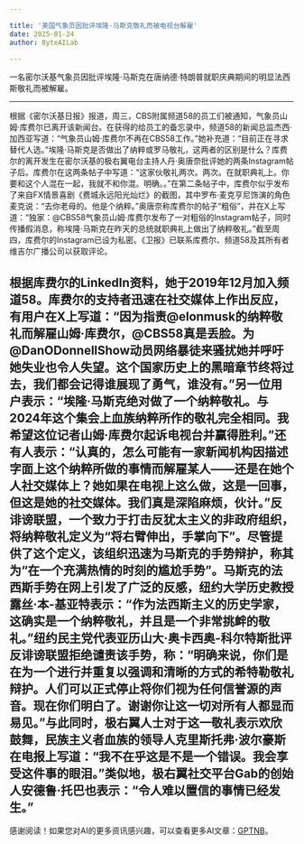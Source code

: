 ```yaml
---

title: '美国气象员因批评埃隆·马斯克敬礼而被电视台解雇'
date: 2025-01-24
author: ByteAILab

---
```


一名密尔沃基气象员因批评埃隆·马斯克在唐纳德·特朗普就职庆典期间的明显法西斯敬礼而被解雇。

---
根据《密尔沃基日报》报道，周三，CBS附属频道58的员工们被通知，气象员山姆·库费尔已离开该新闻台。在获得的给员工的备忘录中，频道58的新闻总监杰西·加西亚写道：“气象员山姆·库费尔不再在CBS58工作。”她补充道：“目前正在寻求替代人选。”埃隆·马斯克是否做出了纳粹或罗马敬礼，这两者的区别是什么？库费尔的离开发生在密尔沃基的极右翼电台主持人丹·奥唐奈批评她的两条Instagram帖子后。库费尔在这两条帖子中写道：“这家伙敬礼两次。两次。在就职典礼上。你要和这个人混在一起，我就不和你混。明确。。”在第二条帖子中，库费尔似乎发布了来自FX情景喜剧《费城永远阳光灿烂》的截图，其中罗布·麦克亨尼饰演的角色麦克说：“去你老母的。他是个纳粹。”奥唐奈称库费尔的帖子“粗俗”，并在X上写道：“独家：@CBS58气象员山姆·库费尔发布了一对粗俗的Instagram帖子，同时传播假消息，称埃隆·马斯克在昨天的总统就职典礼上做出了纳粹敬礼。”截至周四，库费尔的Instagram已设为私密。《卫报》已联系库费尔、频道58及其所有者维吉尔广播公司以获取评论。

根据库费尔的LinkedIn资料，她于2019年12月加入频道58。库费尔的支持者迅速在社交媒体上作出反应，有用户在X上写道：“因为指责@elonmusk的纳粹敬礼而解雇山姆·库费尔，@CBS58真是丢脸。为@DanODonnellShow动员网络暴徒来骚扰她并呼吁她失业也令人失望。这个国家历史上的黑暗章节终将过去，我们都会记得谁展现了勇气，谁没有。”另一位用户表示：“埃隆·马斯克绝对做了一个纳粹敬礼。与2024年这个集会上血族纳粹所作的敬礼完全相同。我希望这位记者山姆·库费尔起诉电视台并赢得胜利。”还有人表示：“认真的，怎么可能有一家新闻机构因描述字面上这个纳粹所做的事情而解雇某人——还是在她个人社交媒体上？她如果在电视上这么做，这是一回事，但这是她的社交媒体。我们真是深陷麻烦，伙计。”反诽谤联盟，一个致力于打击反犹太主义的非政府组织，将纳粹敬礼定义为“将右臂伸出，手掌向下”。尽管提供了这个定义，该组织迅速为马斯克的手势辩护，称其为“在一个充满热情的时刻的尴尬手势”。马斯克的法西斯手势在网上引发了广泛的反感，纽约大学历史教授露丝·本-基亚特表示：“作为法西斯主义的历史学家，这确实是一个纳粹敬礼，并且是一个非常挑衅的敬礼。”纽约民主党代表亚历山大·奥卡西奥-科尔特斯批评反诽谤联盟拒绝谴责该手势，称：“明确来说，你们是在为一个进行并重复以强调和清晰的方式的希特勒敬礼辩护。人们可以正式停止将你们视为任何信誉源的声音。现在你们明白了。谢谢你让这一切对所有人都显而易见。”与此同时，极右翼人士对于这一敬礼表示欢欣鼓舞，民族主义者血族的领导人克里斯托弗·波尔豪斯在电报上写道：“我不在乎这是不是一个错误。我会享受这件事的眼泪。”类似地，极右翼社交平台Gab的创始人安德鲁·托巴也表示：“令人难以置信的事情已经发生。”
---
感谢阅读！如果您对AI的更多资讯感兴趣，可以查看更多AI文章：[GPTNB](https://gptnb.com)。